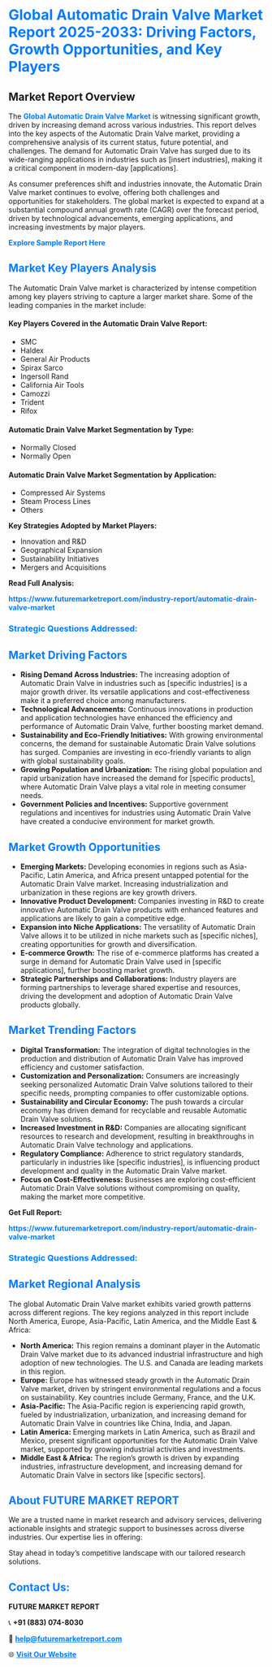 <h1 style="color: #007BFF;">Global Automatic Drain Valve Market Report 2025-2033: Driving Factors, Growth Opportunities, and Key Players</h1>

<section id="overview">
<h2>Market Report Overview</h2>
<p>The <a href="https://www.futuremarketreport.com/industry-report/automatic-drain-valve-market" style="color: #007BFF; text-decoration: none;"><strong>Global Automatic Drain Valve Market</strong></a> is witnessing significant growth, driven by increasing demand across various industries. This report delves into the key aspects of the Automatic Drain Valve market, providing a comprehensive analysis of its current status, future potential, and challenges. The demand for Automatic Drain Valve has surged due to its wide-ranging applications in industries such as [insert industries], making it a critical component in modern-day [applications].</p>
<p>As consumer preferences shift and industries innovate, the Automatic Drain Valve market continues to evolve, offering both challenges and opportunities for stakeholders. The global market is expected to expand at a substantial compound annual growth rate (CAGR) over the forecast period, driven by technological advancements, emerging applications, and increasing investments by major players.</p>
</section>

<section id="overview">
<p><a href="https://www.futuremarketreport.com/request-sample/reportId=42761" style="color: #007BFF; text-decoration: none;"><strong>Explore Sample Report Here</strong></a></p>
</section>

<section id="key-players">
<h2 style="color: #007BFF;">Market Key Players Analysis</h2>
<p>The Automatic Drain Valve market is characterized by intense competition among key players striving to capture a larger market share. Some of the leading companies in the market include:</p>
<h4>Key Players Covered in the Automatic Drain Valve Report:</h4>
<ul><li>SMC</li><li>Haldex</li><li>General Air Products</li><li>Spirax Sarco</li><li>Ingersoll Rand</li><li>California Air Tools</li><li>Camozzi</li><li>Trident</li><li>Rifox</li></ul>
<h4>Automatic Drain Valve Market Segmentation by Type:</h4>
<ul><li>Normally Closed</li><li>Normally Open</li></ul>

<h4>Automatic Drain Valve Market Segmentation by Application:</h4>
<ul><li>Compressed Air Systems</li><li>Steam Process Lines</li><li>Others</li></ul>
<p><strong>Key Strategies Adopted by Market Players:</strong></p>
<ul>
<li>Innovation and R&D</li>
<li>Geographical Expansion</li>
<li>Sustainability Initiatives</li>
<li>Mergers and Acquisitions</li>
</ul>
</section>

<section>
<p><strong>Read Full Analysis: </strong></p><a href="https://www.futuremarketreport.com/industry-report/automatic-drain-valve-market" style="color: #007BFF; text-decoration: none;"><strong>https://www.futuremarketreport.com/industry-report/automatic-drain-valve-market</strong></a>
<h3 style="color: #007BFF;">Strategic Questions Addressed:</h3>
</section>

<section id="driving-factors">
<h2 style="color: #007BFF;">Market Driving Factors</h2>
<ul>
<li><strong>Rising Demand Across Industries:</strong> The increasing adoption of Automatic Drain Valve in industries such as [specific industries] is a major growth driver. Its versatile applications and cost-effectiveness make it a preferred choice among manufacturers.</li>
<li><strong>Technological Advancements:</strong> Continuous innovations in production and application technologies have enhanced the efficiency and performance of Automatic Drain Valve, further boosting market demand.</li>
<li><strong>Sustainability and Eco-Friendly Initiatives:</strong> With growing environmental concerns, the demand for sustainable Automatic Drain Valve solutions has surged. Companies are investing in eco-friendly variants to align with global sustainability goals.</li>
<li><strong>Growing Population and Urbanization:</strong> The rising global population and rapid urbanization have increased the demand for [specific products], where Automatic Drain Valve plays a vital role in meeting consumer needs.</li>
<li><strong>Government Policies and Incentives:</strong> Supportive government regulations and incentives for industries using Automatic Drain Valve have created a conducive environment for market growth.</li>
</ul>
</section>

<section id="growth-opportunities">
<h2 style="color: #007BFF;">Market Growth Opportunities</h2>
<ul>
<li><strong>Emerging Markets:</strong> Developing economies in regions such as Asia-Pacific, Latin America, and Africa present untapped potential for the Automatic Drain Valve market. Increasing industrialization and urbanization in these regions are key growth drivers.</li>
<li><strong>Innovative Product Development:</strong> Companies investing in R&D to create innovative Automatic Drain Valve products with enhanced features and applications are likely to gain a competitive edge.</li>
<li><strong>Expansion into Niche Applications:</strong> The versatility of Automatic Drain Valve allows it to be utilized in niche markets such as [specific niches], creating opportunities for growth and diversification.</li>
<li><strong>E-commerce Growth:</strong> The rise of e-commerce platforms has created a surge in demand for Automatic Drain Valve used in [specific applications], further boosting market growth.</li>
<li><strong>Strategic Partnerships and Collaborations:</strong> Industry players are forming partnerships to leverage shared expertise and resources, driving the development and adoption of Automatic Drain Valve products globally.</li>
</ul>
</section>

<section id="trending-factors">
<h2 style="color: #007BFF;">Market Trending Factors</h2>
<ul>
<li><strong>Digital Transformation:</strong> The integration of digital technologies in the production and distribution of Automatic Drain Valve has improved efficiency and customer satisfaction.</li>
<li><strong>Customization and Personalization:</strong> Consumers are increasingly seeking personalized Automatic Drain Valve solutions tailored to their specific needs, prompting companies to offer customizable options.</li>
<li><strong>Sustainability and Circular Economy:</strong> The push towards a circular economy has driven demand for recyclable and reusable Automatic Drain Valve solutions.</li>
<li><strong>Increased Investment in R&D:</strong> Companies are allocating significant resources to research and development, resulting in breakthroughs in Automatic Drain Valve technology and applications.</li>
<li><strong>Regulatory Compliance:</strong> Adherence to strict regulatory standards, particularly in industries like [specific industries], is influencing product development and quality in the Automatic Drain Valve market.</li>
<li><strong>Focus on Cost-Effectiveness:</strong> Businesses are exploring cost-efficient Automatic Drain Valve solutions without compromising on quality, making the market more competitive.</li>
</ul>
</section>

<section>
<p><strong>Get Full Report: </strong></p><a href="https://www.futuremarketreport.com/industry-report/automatic-drain-valve-market" style="color: #007BFF; text-decoration: none;"><strong>https://www.futuremarketreport.com/industry-report/automatic-drain-valve-market</strong></a>
<h3 style="color: #007BFF;">Strategic Questions Addressed:</h3>
</section>


<section id="regional-analysis">
<h2 style="color: #007BFF;">Market Regional Analysis</h2>
<p>The global Automatic Drain Valve market exhibits varied growth patterns across different regions. The key regions analyzed in this report include North America, Europe, Asia-Pacific, Latin America, and the Middle East & Africa:</p>
<ul>
<li><strong>North America:</strong> This region remains a dominant player in the Automatic Drain Valve market due to its advanced industrial infrastructure and high adoption of new technologies. The U.S. and Canada are leading markets in this region.</li>
<li><strong>Europe:</strong> Europe has witnessed steady growth in the Automatic Drain Valve market, driven by stringent environmental regulations and a focus on sustainability. Key countries include Germany, France, and the U.K.</li>
<li><strong>Asia-Pacific:</strong> The Asia-Pacific region is experiencing rapid growth, fueled by industrialization, urbanization, and increasing demand for Automatic Drain Valve in countries like China, India, and Japan.</li>
<li><strong>Latin America:</strong> Emerging markets in Latin America, such as Brazil and Mexico, present significant opportunities for the Automatic Drain Valve market, supported by growing industrial activities and investments.</li>
<li><strong>Middle East & Africa:</strong> The region’s growth is driven by expanding industries, infrastructure development, and increasing demand for Automatic Drain Valve in sectors like [specific sectors].</li>
</ul>
</section>

<footer>
<h2 style="color: #007BFF;">About FUTURE MARKET REPORT</h2>
<p>We are a trusted name in market research and advisory services, delivering actionable insights and strategic support to businesses across diverse industries. Our expertise lies in offering:</p>

<p>Stay ahead in today’s competitive landscape with our tailored research solutions.</p>

<h2 style="color: #007BFF;">Contact Us:</h2>
<p><strong>FUTURE MARKET REPORT</strong></p>
<p>📞 <strong>+91 (883) 074-8030</strong></p>
<p>📧 <strong><a href="mailto:help@futuremarketreport.com" style="color: #007BFF;">help@futuremarketreport.com</a></strong></p>
<p>🌐 <strong><a href="https://www.futuremarketreport.com/" style="color: #007BFF;">Visit Our Website</a></strong></p>
</footer>